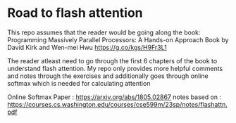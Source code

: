 # Road to flash attention
This repo assumes that the reader would be going along the book:
Programming Massively Parallel Processors: A Hands-on Approach
Book by David Kirk and Wen-mei Hwu
https://g.co/kgs/H9Fr3L1

The reader atleast need to go through the first 6 chapters of the book to understand flash attention.
My repo only provides more helpful comments and notes through the exercises and
additionally goes through online softmax which is needed for calculating attention

Online Softmax Paper : https://arxiv.org/abs/1805.02867
notes based on : https://courses.cs.washington.edu/courses/cse599m/23sp/notes/flashattn.pdf
